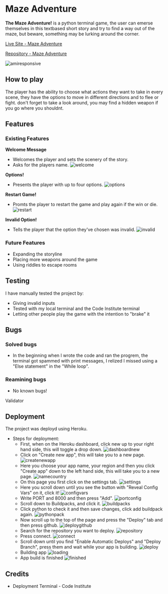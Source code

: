 # Maze Adventure
**The Maze Adventure!** is a python terminal game, the user can emerse themselves in this textbased short story and try to find a way out of the maze, but beware, something may be lurking around the corner.

[Live Site - Maze Adventure](https://mazeadventure.herokuapp.com/)

[Repository - Maze Adventure](https://github.com/Madebybrown/MazeAdventure.com)

![amiresponsive](assets/images/amiresponsive.png)

## How to play
The player has the ability to choose what actions they want to take in every scene, they have the options to move in different directions and to flee or fight. don't forget to take a look around, you may find a hidden weapon if you go where you shouldnt.

## Features
### Existing Features

**Welcome Message**
- Welcomes the player and sets the scenery of the story.
- Asks for the players name.
![welcome](assets/images/featureone.png)

**Options!**
- Presents the player with up to four options.
![options](assets/images/featuretwo.png)

**Restart Game!**
- Promts the player to restart the game and play again if the win or die.
![restart](assets/images/featurethree.png)

**Invalid Option!**
- Tells the player that the option they've chosen was invalid.
![invalid](assets/images/featurefour.png)

### Future Features
- Expanding the storyline
- Placing more weapons around the game
- Using riddles to escape rooms

## Testing
I have manually tested the project by:
- Giving invalid inputs
- Tested with my local terminal and the Code Institute terminal
- Letting other people play the game with the intention to "brake" it

## Bugs
### Solved bugs
- In the beginning when I wrote the code and ran the progrem, the terminal got spammed with print messages, I relized I missed using a "Else statement" in the "While loop".

### Reamining bugs
- No known bugs!

Validator

## Deployment
The project was deployd using Heroku.
 - Steps for deployment:
    - First, when on the Heroku dashboard, click new up to your right hand side, this will toggle a drop down.
![dashboardnew](assets/images/dashboardnew.png)
    - Click on "Create new app", this will take you to a new page.
![createnewapp](assets/images/createnewapp.png)
    - Here you choose your app name, your region and then you click "Create app" down to the left hand side, this will take you to a new page.
![namecountry](assets/images/namecountry.png)
    - On this page you first click on the settings tab.
![settings](assets/images/settings.png)
    - Here you scroll down until you see the button with "Reveal Config Vars" on it, click it!
![configvars](assets/images/configvars.png)
    - Write PORT and 8000 and then press "Add". 
![portconfig](assets/images/portconfig.png)
    - Scroll down to Buildpacks, and click it.
![buildpacks](assets/images/buildpacks.png)
    - Click python to check it and then save changes, click add buildpack again.
![pythonpack](assets/images/pythonpack.png)
    - Now scroll up to the top of the page and press the "Deploy" tab and then press github.
![deploygithub](assets/images/deploygithub.png)
    - Search for the repository you want to deploy.
![repository](assets/images/repository.png)
    - Press connect.
![connect](assets/images/connect.png)
    - Scroll down until you find "Enable Automatic Deploys" and "Deploy Branch", press them and wait while your app is building.
![deploy](assets/images/deploy.png)
    - Building app
![loading](assets/images/loading.png)
    - App build is finished
![finished](assets/images/finished.png)

## Credits
- Deployment Terminal - Code Institute